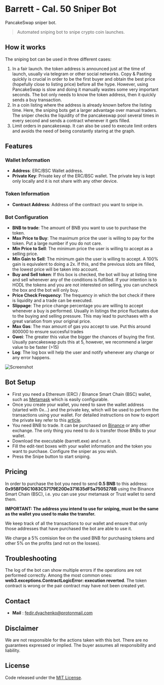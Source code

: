 # Barrett - Cal. 50 Sniper Bot

PancakeSwap sniper bot. 

> Automated sniping bot to snipe crypto coin launches.

## How it works
The sniping bot can be used in three different cases:
1) In a fair launch. the token address is announced just at the time of launch, usually via telegram or other social networks. Copy & Pasting quickly is crucial in order to be the first buyer and obtain the best price (hopefully close to listing price) before all the hype. However, using PancakeSwap is slow and doing it manually wastes some very important seconds. The bot only needs to know the token address, then it quickly sends a buy transaction. 
2) In a coin listing where the address is already known before the listing time. Here, the sniping bots get a larger advantage over manual traders. The sniper checks the liquidity of the pancakeswap pool several times in every second and sends a contract whenever it gets filled.
3) Limit orders in pancakeswap. It can also be used to execute limit orders and avoids the need of being constantly staring at the graph.

## Features

### Wallet Information
- **Address**: ERC/BSC Wallet address.
- **Private Key**: Private key of the ERC/BSC wallet. The private key is kept only locally and it is not share with any other device.

### Token Information
- **Contract Address**: Address of the conttract you want to snipe in.

### Bot Configuration
- **BNB to trade**: The amount of BNB you want to use to purchase the token.
- **Max Price to Buy**: The maximum price the user is willing to pay for the token. Put a large number if you do not care.
- **Min Price to Sell**: The minimum price the user is willing to accept as a selling price.
- **Min Gain to Sell**: The minimum gain the user is willing to accept. A 100% gain is equivalent to doing a 2x. If this, and the previous slots are filled, the lowest price will be taken into account.
- **Buy and Sell token**: If this box is checked, the bot will buy at listing time and sell whenever any of the conditions is fulfilled. If your intention is to HODL the tokens and you are not interested on selling, you can uncheck the box and the bot will only buy.
- **Price Check Frequency**: The frequency in which the bot check if there is liquidity and a trade can be executed.
- **Slippage**: The price change percentage you are willing to accept whenever a buy is performed. Usually in listings the price fluctuates due to the buying and selling pressure. This may lead to purchases with a great variation from your original price.
- **Max Gas**: The max amount of gas you accept to use. Put this around 800000 to ensure succesful trades
- **Gwei**: The greater this value the bigger the chances of buying the first. Usually pancakeswap puts this at 5, however, we recommend a larger value to be faster (>15)
- **Log**: The log box will help the user and notify whenever any change or any error happens.

![Screenshot](https://github.com/dragunovv/Pancakeswap_Sniper/blob/31f8c5b8c82795e5e37fea677b4856a3e9c65da4/bot_image.png)

## Bot Setup
- First you need a Ethereum (ERC) / Binance Smart Chain (BSC) wallet, such as [Metamask](https://metamask.io/) which is easily configurable.
- Once you create your wallet, you need to save the wallet address (started with 0x...) and the private key, which will be used to perform the transactions using your wallet. For detailed instructions on how to export the private key refer to this [article](https://metamask.zendesk.com/hc/en-us/articles/360015289632-How-to-Export-an-Account-Private-Key).
- You need BNB to trade. It can be purchased on [Binance](https://www.binance.com/) or any other exchange. The only thing you need to do is transfer those BNBs to your wallet.
- Download the executable (barrett.exe) and run it.
- Fill the edit-text boxes with your wallet information and the token you want to purchase. Configure the sniper as you wish.
- Press the Snipe button to start sniping.

## Pricing 
In order to purchase the bot you need to send **0.5 BNB** to this address: **0x95BFD6C1083C57179E20De371635dF5a7505278B** using the Binance Smart Chain (BSC), i.e. you can use your metamask or Trust wallet to send them.

**IMPORTANT: The address you intend to use for sniping, must be the same as the wallet you used to make the transfer.**

We keep track of all the transactions to our wallet and ensure that only those addresses that have purchased the bot are able to use it.

We charge a 5% comision fee on the used BNB for purchasing tokens and other 5% on the profits (and not on the losses).

## Troubleshooting
The log of the bot can show multiple errors if the operations are not performed correctly. Among the most common ones:
**web3.exceptions.ContractLogicError: execution reverted**. The token contract is wrong or the pair contract may have not been created yet.  

## Contact
- **Mail** : fedir.dyachenko@protonmail.com

## Disclaimer

We are not responsible for the actions taken with this bot.
There are no guarantees expressed or implied.
The buyer assumes all responsibility and liability.

## License

Code released under the [MIT License](https://opensource.org/licenses/MIT).
